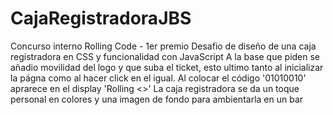 # CajaRegistradoraJBS
Concurso interno Rolling Code - 1er premio
Desafio de diseño de una caja registradora en CSS y funcionalidad con JavaScript
A la base que piden se añadio movilidad del logo y que suba el ticket, esto ultimo tanto al inicializar la págna como al hacer click en el igual.
Al colocar el código '01010010' aprarece en el display 'Rolling <>'
La caja registradora se da un toque personal en colores y una imagen de fondo para ambientarla en un bar
